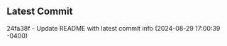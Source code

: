 
## Latest Commit
24fa38f - Update README with latest commit info (2024-08-29 17:00:39 -0400) <Yunxi-Zhou>
